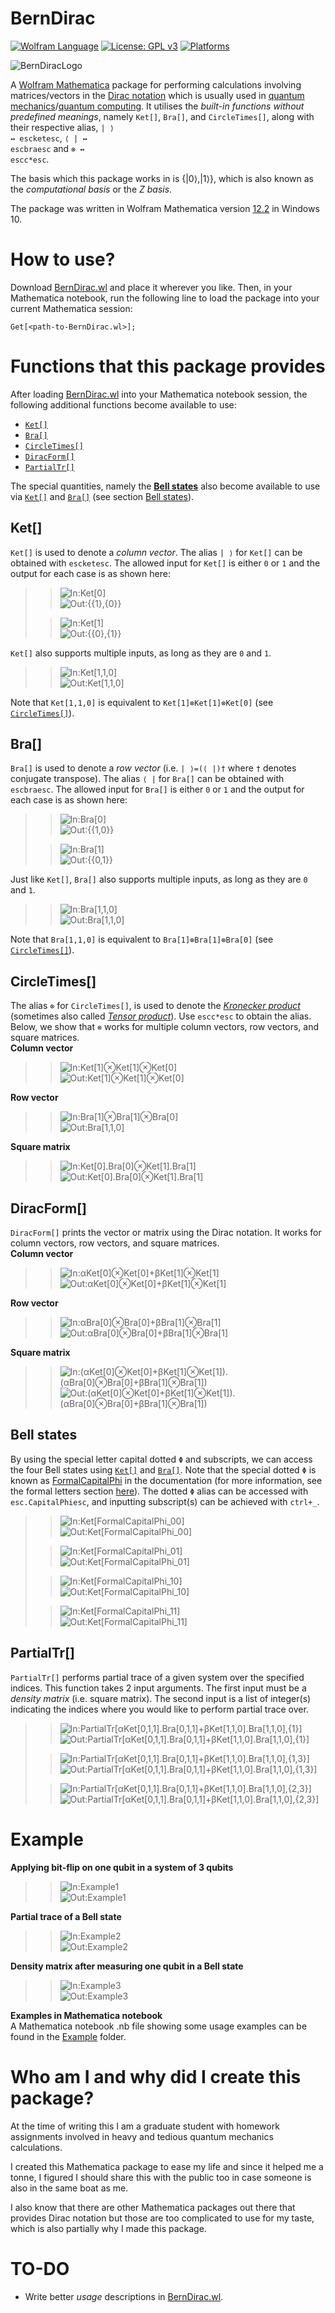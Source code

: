 # BernDirac
[![Wolfram Language](https://wolfr.am/NyiJ4BVJ)](https://www.wolfram.com/language/)
[![License: GPL v3](https://img.shields.io/badge/License-GPLv3-blue.svg)](https://www.gnu.org/licenses/gpl-3.0)
[![Platforms](https://img.shields.io/badge/Platform-Windows/MacOS/Linux-crimson)](https://github.com/bernie-wu/BernDirac)

![BernDiracLogo](Image/Logo/BernDirac_logo_v2.svg)

A [Wolfram Mathematica](https://www.wolfram.com/mathematica/) package for performing calculations involving matrices/vectors in the [Dirac notation](https://en.wikipedia.org/wiki/Bra%E2%80%93ket_notation) which is usually used in [quantum mechanics](https://en.wikipedia.org/wiki/Quantum_mechanics)/[quantum computing](https://en.wikipedia.org/wiki/Quantum_computing). It utilises the *built-in functions without predefined meanings*, namely `Ket[]`, `Bra[]`, and `CircleTimes[]`, along with their respective alias, <code>| ⟩ ↔ <kbd>esc</kbd>ket<kbd>esc</kbd></code>, <code>⟨ | ↔ <kbd>esc</kbd>bra<kbd>esc</kbd></code> and <code>⊗ ↔ <kbd>esc</kbd>c*<kbd>esc</kbd></code>.

The basis which this package works in is {|0⟩,|1⟩}, which is also known as the *computational basis* or the *Z basis*.

The package was written in Wolfram Mathematica version [12.2](https://www.wolfram.com/mathematica/quick-revision-history.html) in Windows 10.

# How to use?
Download [BernDirac.wl](https://github.com/bernie-wu/BernDirac/blob/main/BernDirac.wl) and place it wherever you like. Then, in your Mathematica notebook, run the following line to load the package into your current Mathematica session:

```wolframlanguage
Get[<path-to-BernDirac.wl>];
```

# Functions that this package provides
After loading [BernDirac.wl](https://github.com/bernie-wu/BernDirac/blob/main/BernDirac.wl) into your Mathematica notebook session, the following additional functions become available to use:  
* [`Ket[]`](#Ket "Go-to Ket[]")  
* [`Bra[]`](#Bra "Go-to Bra[]")  
* [`CircleTimes[]`](#CircleTimes "Go-to CircleTimes[]")  
* [`DiracForm[]`](#CircleTimes "Go-to DiracForm[]")  
* [`PartialTr[]`](#CircleTimes "Go-to PartialTr[]")  

The special quantities, namely the [**Bell states**](https://en.wikipedia.org/wiki/Bell_state) also become available to use via [`Ket[]`](#Ket "Go-to Ket[]") and [`Bra[]`](#Bra "Go-to Bra[]") (see section [Bell states](#Bell-states "Go-to Bell states")).

## Ket[]
`Ket[]` is used to denote a *column vector*. The alias `| ⟩` for `Ket[]` can be obtained with <code><kbd>esc</kbd>ket<kbd>esc</kbd></code>.
The allowed input for `Ket[]` is either `0` or `1` and the output for each case is as shown here:  
>> ![In:Ket[0]](Image/Ket/ket0_in.svg "Ket[0]")  
>> ![Out:{{1},{0}}](Image/Ket/ket0_out.svg "{{1},{0}}")
>
>> ![In:Ket[1]](Image/Ket/ket1_in.svg "Ket[1]")  
>> ![Out:{{0},{1}}](Image/Ket/ket1_out.svg "{{0},{1}}")

`Ket[]` also supports multiple inputs, as long as they are `0` and `1`.

>> ![In:Ket[1,1,0]](Image/Ket/ket110_in.svg "Ket[1,1,0]")  
>> ![Out:Ket[1,1,0]](Image/Ket/ket110_out.svg "{{0},{0},{0},{0},{0},{0},{1},{0}}")

Note that `Ket[1,1,0]` is equivalent to `Ket[1]⊗Ket[1]⊗Ket[0]` (see [`CircleTimes[]`](#CircleTimes "Go-to CircleTimes[]")).

## Bra[]
`Bra[]` is used to denote a *row vector* (i.e. `| ⟩=(⟨ |)†` where `†` denotes conjugate transpose). The alias `⟨ |` for `Bra[]` can be obtained with <code><kbd>esc</kbd>bra<kbd>esc</kbd></code>.
The allowed input for `Bra[]` is either `0` or `1` and the output for each case is as shown here:

>> ![In:Bra[0]](Image/Bra/bra0_in.svg "Bra[0]")  
>> ![Out:{{1,0}}](Image/Bra/bra0_out.svg "{{1,0}}")
>
>> ![In:Bra[1]](Image/Bra/bra1_in.svg "Bra[1]")  
>> ![Out:{{0,1}}](Image/Bra/bra1_out.svg "{{0,1}}")

Just like `Ket[]`, `Bra[]` also supports multiple inputs, as long as they are `0` and `1`.

>> ![In:Bra[1,1,0]](Image/Bra/bra110_in.svg "Bra[1,1,0]")  
>> ![Out:Bra[1,1,0]](Image/Bra/bra110_out.svg "{{0,0,0,0,0,0,1,0}}")

Note that `Bra[1,1,0]` is equivalent to `Bra[1]⊗Bra[1]⊗Bra[0]` (see [`CircleTimes[]`](#CircleTimes "Go-to CircleTimes[]")).

## CircleTimes[]
The alias `⊗` for `CircleTimes[]`, is used to denote the [*Kronecker product*](https://en.wikipedia.org/wiki/Kronecker_product) (sometimes also called [*Tensor product*](https://en.wikipedia.org/wiki/Tensor_product)). Use <code><kbd>esc</kbd>c*<kbd>esc</kbd></code> to obtain the alias.
Below, we show that `⊗` works for multiple column vectors, row vectors, and square matrices.  
**Column vector**
>> ![In:Ket[1]⊗Ket[1]⊗Ket[0]](Image/Ket/ket110_tensor_in.svg "Ket[1]⊗Ket[1]⊗Ket[0]")  
>> ![Out:Ket[1]⊗Ket[1]⊗Ket[0]](Image/Ket/ket110_out.svg "{{0},{0},{0},{0},{0},{0},{1},{0}}")  

**Row vector**
>> ![In:Bra[1]⊗Bra[1]⊗Bra[0]](Image/Bra/bra110_tensor_in.svg "Bra[1]⊗Bra[1]⊗Bra[0]")  
>> ![Out:Bra[1,1,0]](Image/Bra/bra110_out.svg "{{0,0,0,0,0,0,1,0}}")  

**Square matrix**
>> ![In:Ket[0].Bra[0]⊗Ket[1].Bra[1]](Image/BraKet/braket00_11_tensor_in.svg "Ket[0].Bra[0]⊗Ket[1].Bra[1]") 
>> ![Out:Ket[0].Bra[0]⊗Ket[1].Bra[1]](Image/BraKet/braket00_11_tensor_out.svg "{{{0, 0, 0, 0}, {0, 1, 0, 0}, {0, 0, 0, 0}, {0, 0, 0, 0}}}") 

## DiracForm[]
`DiracForm[]` prints the vector or matrix using the Dirac notation. It works for column vectors, row vectors, and square matrices.  
**Column vector**  
>> ![In:αKet[0]⊗Ket[0]+βKet[1]⊗Ket[1]](Image/Ket/αket00_βket11_tensor_dirac_in.svg "αKet[0]⊗Ket[0]+βKet[1]⊗Ket[1]")  
>> ![Out:αKet[0]⊗Ket[0]+βKet[1]⊗Ket[1]](Image/Ket/αket00_βket11_tensor_dirac_out.svg "α|0,0⟩+β|1,1⟩")  

**Row vector**  
>> ![In:αBra[0]⊗Bra[0]+βBra[1]⊗Bra[1]](Image/Bra/αbra00_βbra11_tensor_dirac_in.svg "αBra[0]⊗Bra[0]+βBra[1]⊗Bra[1]")  
>> ![Out:αBra[0]⊗Bra[0]+βBra[1]⊗Bra[1]](Image/Bra/αbra00_βbra11_tensor_dirac_out.svg "α⟨0,0|+β⟨1,1|")  

**Square matrix**  
>> ![In:(αKet[0]⊗Ket[0]+βKet[1]⊗Ket[1]).(αBra[0]⊗Bra[0]+βBra[1]⊗Bra[1])](Image/BraKet/αket00_βket11_αbra00_βbra11_tensor_dirac_in.svg "(αKet[0]⊗Ket[0]+βKet[1]⊗Ket[1]).(αBra[0]⊗Bra[0]+βBra[1]⊗Bra[1])")  
>> ![Out:(αKet[0]⊗Ket[0]+βKet[1]⊗Ket[1]).(αBra[0]⊗Bra[0]+βBra[1]⊗Bra[1])](Image/BraKet/αket00_βket11_αbra00_βbra11_tensor_dirac_out.svg "α²|0,0⟩.⟨0,0|+αβ|0,0⟩.⟨1,1|+αβ|1,1⟩.⟨0,0|+β²|1,1⟩.⟨1,1|")  

## Bell states
By using the special letter capital dotted `Φ` and subscripts, we can access the four Bell states using [`Ket[]`](#Ket "Go-to Ket[]") and [`Bra[]`](#Ket "Go-to Ket[]"). Note that the special dotted `Φ` is known as [FormalCapitalPhi](https://reference.wolfram.com/language/ref/character/FormalCapitalPhi.html) in the documentation (for more information, see the formal letters section [here](https://reference.wolfram.com/language/tutorial/MathematicalAndOtherNotation.html)).
The dotted `Φ` alias can be accessed with <code><kbd>esc</kbd>.CapitalPhi<kbd>esc</kbd></code>, and inputting subscript(s) can be achieved with <code><kbd>ctrl</kbd>+<kbd>_</kbd></code>.  
>> ![In:Ket[FormalCapitalPhi_00]](Image/Bell_states/phi00_in.svg "Ket[FormalCapitalPhi_00]")  
>> ![Out:Ket[FormalCapitalPhi_00]](Image/Bell_states/phi00_out.svg "|0,0⟩/√2+|1,1⟩/√2")  
>
>> ![In:Ket[FormalCapitalPhi_01]](Image/Bell_states/phi01_in.svg "Ket[FormalCapitalPhi_01]")  
>> ![Out:Ket[FormalCapitalPhi_01]](Image/Bell_states/phi01_out.svg "|0,1⟩/√2+|1,0⟩/√2")  
>
>> ![In:Ket[FormalCapitalPhi_10]](Image/Bell_states/phi10_in.svg "Ket[FormalCapitalPhi_10]")  
>> ![Out:Ket[FormalCapitalPhi_10]](Image/Bell_states/phi10_out.svg "|0,0⟩/√2-|1,1⟩/√2")  
>
>> ![In:Ket[FormalCapitalPhi_11]](Image/Bell_states/phi11_in.svg "Ket[FormalCapitalPhi_11]")  
>> ![Out:Ket[FormalCapitalPhi_11]](Image/Bell_states/phi11_out.svg "|0,1⟩/√2-|1,0⟩/√2")  

## PartialTr[]
`PartialTr[]` performs partial trace of a given system over the specified indices. This function takes 2 input arguments. The first input must be a *density matrix* (i.e. square matrix). The second input is a list of integer(s) indicating the indices where you would like to perform partial trace over.  
>> ![In:PartialTr[αKet[0,1,1].Bra[0,1,1]+βKet[1,1,0].Bra[1,1,0],{1}]](Image/PartialTr/partialtr1_αketbra011_βketbra110_in.svg "PartialTr[αKet[0,1,1].Bra[0,1,1]+βKet[1,1,0].Bra[1,1,0],{1}]")  
>> ![Out:PartialTr[αKet[0,1,1].Bra[0,1,1]+βKet[1,1,0].Bra[1,1,0],{1}]](Image/PartialTr/partialtr1_αketbra011_βketbra110_out.svg "β|1,0⟩.⟨1,0|+α|1,1⟩.⟨1,1|")  
>
>> ![In:PartialTr[αKet[0,1,1].Bra[0,1,1]+βKet[1,1,0].Bra[1,1,0],{1,3}]](Image/PartialTr/partialtr13_αketbra011_βketbra110_in.svg "PartialTr[αKet[0,1,1].Bra[0,1,1]+βKet[1,1,0].Bra[1,1,0],{1,3}]")  
>> ![Out:PartialTr[αKet[0,1,1].Bra[0,1,1]+βKet[1,1,0].Bra[1,1,0],{1,3}]](Image/PartialTr/partialtr13_αketbra011_βketbra110_out.svg "(α+β)|1⟩.⟨1|")  
>
>> ![In:PartialTr[αKet[0,1,1].Bra[0,1,1]+βKet[1,1,0].Bra[1,1,0],{2,3}]](Image/PartialTr/partialtr23_αketbra011_βketbra110_in.svg "PartialTr[αKet[0,1,1].Bra[0,1,1]+βKet[1,1,0].Bra[1,1,0],{2,3}]")  
>> ![Out:PartialTr[αKet[0,1,1].Bra[0,1,1]+βKet[1,1,0].Bra[1,1,0],{2,3}]](Image/PartialTr/partialtr23_αketbra011_βketbra110_out.svg "α|0⟩.⟨0|+β|1⟩.⟨1|")  

# Example  
**Applying bit-flip on one qubit in a system of 3 qubits**  
>> ![In:Example1](Image/Example/eg_bitflip_in.svg "Example1")  
>> ![Out:Example1](Image/Example/eg_bitflip_out.svg "Example1")  

**Partial trace of a Bell state**  
>> ![In:Example2](Image/Example/eg_partialtr_bellstate_in.svg "Example2")  
>> ![Out:Example2](Image/Example/eg_partialtr_bellstate_out.svg "Example2")  

**Density matrix after measuring one qubit in a Bell state**  
>> ![In:Example3](Image/Example/eg_postmeasurement_in.svg "Example3")  
>> ![Out:Example3](Image/Example/eg_postmeasurement_out.svg "Example3")  

**Examples in Mathematica notebook**  
A Mathematica notebook .nb file showing some usage examples can be found in the [Example](https://github.com/bernie-wu/BernDirac/tree/main/Example) folder.

# Who am I and why did I create this package?
At the time of writing this I am a graduate student with homework assignments involved in heavy and tedious quantum mechanics calculations.  

I created this Mathematica package to ease my life and since it helped me a tonne, I figured I should share this with the public too in case someone is also in the same boat as me.  

I also know that there are other Mathematica packages out there that provides Dirac notation but those are too complicated to use for my taste, which is also partially why I made this package.

# TO-DO
 * Write better *usage* descriptions in [BernDirac.wl](https://github.com/bernie-wu/BernDirac/blob/main/BernDirac.wl).
